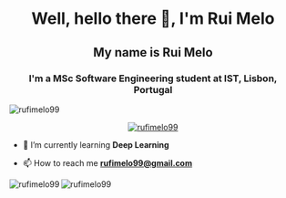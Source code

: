 <h1 align="center">Well, hello there 👋, I'm Rui Melo</h1>
<h2 align="center">My name is Rui Melo</h2>
<h3 align="center">I'm a MSc Software Engineering student at IST, Lisbon, Portugal</h3>

<p align="left"> <img src="https://komarev.com/ghpvc/?username=rufimelo99&label=Profile%20views&color=0e75b6&style=flat" alt="rufimelo99" /> </p>

<p align="center"> <a href="https://github.com/ryo-ma/github-profile-trophy"><img src="https://github-profile-trophy.vercel.app/?username=rufimelo99" alt="rufimelo99" /></a> </p>

- 🌱 I’m currently learning **Deep Learning**

- 📫 How to reach me **rufimelo99@gmail.com**


<p><img align="left" src="https://github-readme-stats.vercel.app/api/top-langs?username=rufimelo99&show_icons=true&theme=dark&locale=en&layout=compact" alt="rufimelo99" /></p>

<p><img align="center" src="https://github-readme-streak-stats.herokuapp.com/?user=rufimelo99&theme=dark" alt="rufimelo99" /></p>
